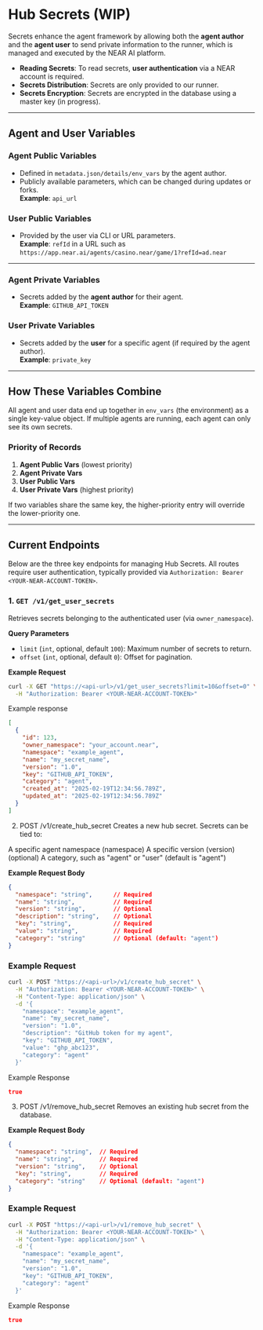 # Hub Secrets (WIP)

Secrets enhance the agent framework by allowing both the **agent author** and the **agent user** to send private information to the runner, which is managed and executed by the NEAR AI platform.

- **Reading Secrets**: To read secrets, **user authentication** via a NEAR account is required.
- **Secrets Distribution**: Secrets are only provided to our runner.
- **Secrets Encryption**: Secrets are encrypted in the database using a master key (in progress).

---

## Agent and User Variables

### Agent Public Variables
- Defined in `metadata.json/details/env_vars` by the agent author.  
- Publicly available parameters, which can be changed during updates or forks.  
**Example**: `api_url`

### User Public Variables
- Provided by the user via CLI or URL parameters.  
**Example**: `refId` in a URL such as  
  `https://app.near.ai/agents/casino.near/game/1?refId=ad.near`

---

### Agent Private Variables
- Secrets added by the **agent author** for their agent.  
**Example**: `GITHUB_API_TOKEN`

### User Private Variables
- Secrets added by the **user** for a specific agent (if required by the agent author).  
**Example**: `private_key`

---

## How These Variables Combine
All agent and user data end up together in `env_vars` (the environment) as a single key-value object. If multiple agents are running, each agent can only see its own secrets.

### Priority of Records
1. **Agent Public Vars** (lowest priority)  
2. **Agent Private Vars**  
3. **User Public Vars**  
4. **User Private Vars** (highest priority)

If two variables share the same key, the higher-priority entry will override the lower-priority one.

---

## Current Endpoints

Below are the three key endpoints for managing Hub Secrets. All routes require user authentication, typically provided via `Authorization: Bearer <YOUR-NEAR-ACCOUNT-TOKEN>`.

### 1. `GET /v1/get_user_secrets`

Retrieves secrets belonging to the authenticated user (via `owner_namespace`).

**Query Parameters**  
- `limit` (`int`, optional, default `100`): Maximum number of secrets to return.  
- `offset` (`int`, optional, default `0`): Offset for pagination.  

**Example Request**  
```bash
curl -X GET "https://<api-url>/v1/get_user_secrets?limit=10&offset=0" \
  -H "Authorization: Bearer <YOUR-NEAR-ACCOUNT-TOKEN>"
```

Example response
```json
[
  {
    "id": 123,
    "owner_namespace": "your_account.near",
    "namespace": "example_agent",
    "name": "my_secret_name",
    "version": "1.0",
    "key": "GITHUB_API_TOKEN",
    "category": "agent",
    "created_at": "2025-02-19T12:34:56.789Z",
    "updated_at": "2025-02-19T12:34:56.789Z"
  }
]
```

2. POST /v1/create_hub_secret
Creates a new hub secret.
Secrets can be tied to:

A specific agent namespace (namespace)
A specific version (version) (optional)
A category, such as "agent" or "user" (default is "agent")

**Example Request Body**  
```json
{
  "namespace": "string",      // Required
  "name": "string",           // Required
  "version": "string",        // Optional
  "description": "string",    // Optional
  "key": "string",            // Required
  "value": "string",          // Required
  "category": "string"        // Optional (default: "agent")
}
```

### Example Request 

```bash
curl -X POST "https://<api-url>/v1/create_hub_secret" \
  -H "Authorization: Bearer <YOUR-NEAR-ACCOUNT-TOKEN>" \
  -H "Content-Type: application/json" \
  -d '{
    "namespace": "example_agent",
    "name": "my_secret_name",
    "version": "1.0",
    "description": "GitHub token for my agent",
    "key": "GITHUB_API_TOKEN",
    "value": "ghp_abc123",
    "category": "agent"
  }'
```

Example Response

```json
true
```

3. POST /v1/remove_hub_secret
Removes an existing hub secret from the database.

**Example Request Body**  
```json
{
  "namespace": "string",  // Required
  "name": "string",       // Required
  "version": "string",    // Optional
  "key": "string",        // Required
  "category": "string"    // Optional (default: "agent")
}
```

### Example Request

```bash
curl -X POST "https://<api-url>/v1/remove_hub_secret" \
  -H "Authorization: Bearer <YOUR-NEAR-ACCOUNT-TOKEN>" \
  -H "Content-Type: application/json" \
  -d '{
    "namespace": "example_agent",
    "name": "my_secret_name",
    "version": "1.0",
    "key": "GITHUB_API_TOKEN",
    "category": "agent"
  }'
```

Example Response
```json
true
```